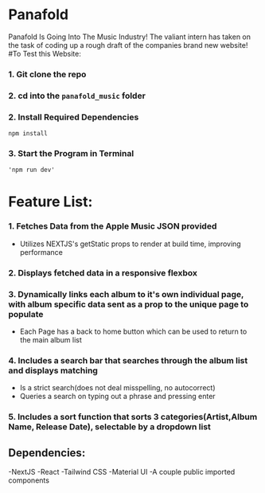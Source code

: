 # Panafold
Panafold Is Going Into The Music Industry!
The valiant intern has taken on the task of coding up a rough draft of the companies brand new website!
#To Test this Website:
### 1. Git clone the repo
### 2. cd into the `panafold_music` folder
### 2. Install Required Dependencies
```
npm install
```
### 3. Start the Program in Terminal
```
'npm run dev'
```
# Feature List:
### 1. Fetches Data from the Apple Music JSON provided
  -  Utilizes NEXTJS's getStatic props to render at build time, improving performance
### 2. Displays fetched data in a responsive flexbox
### 3. Dynamically links each album to it's own individual page, with album specific data sent as a prop to the unique page to populate
  -  Each Page has a back to home button which can be used to return to the main album list
### 4. Includes a search bar that searches through the album list and displays matching
  -  Is a strict search(does not deal misspelling, no autocorrect)
  -  Queries a search on typing out a phrase and pressing enter
### 5. Includes a sort function that sorts 3 categories(Artist,Album Name, Release Date), selectable by a dropdown list

## Dependencies:
-NextJS
-React
-Tailwind CSS
-Material UI
-A couple public imported components


